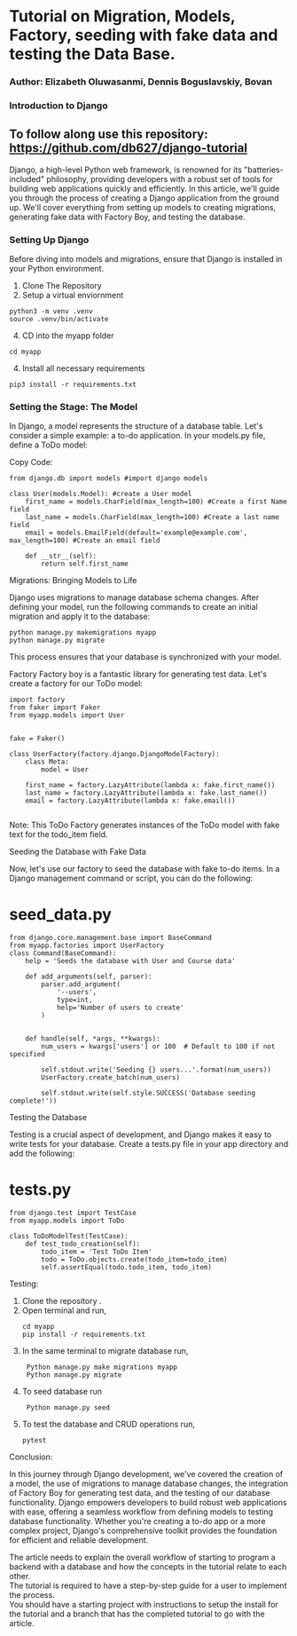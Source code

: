 
# Tutorial on Migration, Models, Factory, seeding with fake data and testing the Data Base.
### Author: Elizabeth Oluwasanmi, Dennis Boguslavskiy, Bovan

### Introduction to Django
## To follow along use this repository: https://github.com/db627/django-tutorial
Django, a high-level Python web framework, is renowned for its "batteries-included" philosophy, providing developers with a robust set of tools for building web applications quickly and efficiently. In this article, we'll guide you through the process of creating a Django application from the ground up. We'll cover everything from setting up models to creating migrations, generating fake data with Factory Boy, and testing the database.

### Setting Up Django

Before diving into models and migrations, ensure that Django is installed in your Python environment. 
1. Clone The Repository
3. Setup a virtual enviornment
```
python3 -m venv .venv
source .venv/bin/activate
```
4. CD into the myapp folder
```
cd myapp
```
4. Install all necessary requirements
```
pip3 install -r requirements.txt
```

### Setting the Stage: The Model

In Django, a model represents the structure of a database table. Let's consider a simple example: a to-do application. In your models.py file, define a ToDo model:

Copy Code:
```
from django.db import models #import django models

class User(models.Model): #create a User model
    first_name = models.CharField(max_length=100) #Create a first Name field
    last_name = models.CharField(max_length=100) #Create a last name field
    email = models.EmailField(default='example@example.com', max_length=100) #Create an email field
    
    def __str__(self):
        return self.first_name
```
Migrations: Bringing Models to Life

Django uses migrations to manage database schema changes. After defining your model, run the following commands to create an initial migration and apply it to the database:
```
python manage.py makemigrations myapp
python manage.py migrate
```

This process ensures that your database is synchronized with your model.

Factory 
Factory boy is a fantastic library for generating test data. Let's create a factory for our ToDo model:
```
import factory
from faker import Faker
from myapp.models import User


fake = Faker()

class UserFactory(factory.django.DjangoModelFactory):
    class Meta:
        model = User
    
    first_name = factory.LazyAttribute(lambda x: fake.first_name())
    last_name = factory.LazyAttribute(lambda x: fake.last_name())
    email = factory.LazyAttribute(lambda x: fake.email())


```
Note: This ToDo Factory generates instances of the ToDo model with fake text for the todo_item field.

Seeding the Database with Fake Data

Now, let's use our factory to seed the database with fake to-do items. In a Django management command or script, you can do the following:

# seed_data.py
```
from django.core.management.base import BaseCommand
from myapp.factories import UserFactory
class Command(BaseCommand):
    help = 'Seeds the database with User and Course data'

    def add_arguments(self, parser):
        parser.add_argument(
            '--users',
            type=int,
            help='Number of users to create'
        )


    def handle(self, *args, **kwargs):
        num_users = kwargs['users'] or 100  # Default to 100 if not specified
    
        self.stdout.write('Seeding {} users...'.format(num_users))
        UserFactory.create_batch(num_users)

        self.stdout.write(self.style.SUCCESS('Database seeding complete!'))
```
Testing the Database

Testing is a crucial aspect of development, and Django makes it easy to write tests for your database. Create a tests.py file in your app directory and add the following:

# tests.py
```
from django.test import TestCase
from myapp.models import ToDo

class ToDoModelTest(TestCase):
    def test_todo_creation(self):
        todo_item = 'Test ToDo Item'
        todo = ToDo.objects.create(todo_item=todo_item)
        self.assertEqual(todo.todo_item, todo_item)
```
Testing: 
1. Clone the repository .
2. Open terminal and run,
    ```
    cd myapp
    pip install -r requirements.txt
    ```
3. In the same terminal to migrate database run,
   ```
    Python manage.py make migrations myapp
    Python manage.py migrate
   ```
5. To seed database run
   ```
    Python manage.py seed
   ```
6. To test the database and CRUD operations  run, 
    ```
    pytest
    ```


Conclusion: 

In this journey through Django development, we've covered the creation of a model, the use of migrations to manage database changes, the integration of Factory Boy for generating test data, and the testing of our database functionality.
Django empowers developers to build robust web applications with ease, offering a seamless workflow from defining models to testing database functionality. Whether you're creating a to-do app or a more complex project, Django's comprehensive toolkit provides the foundation for efficient and reliable development.

 The article needs to explain the overall workflow of starting to program a backend with a database and how the concepts in the tutorial relate to each other.  
The tutorial is required to have a step-by-step guide for a user to implement the process.  
You should have a starting project with instructions to setup the install for the tutorial and a branch that has the completed tutorial to go with the article.


